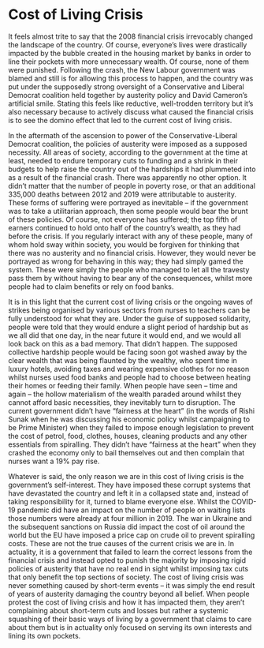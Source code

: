 # Cost of Living Crisis

It feels almost trite to say that the 2008 financial crisis irrevocably changed the landscape of the country. Of course, everyone’s lives were drastically impacted by the bubble created in the housing market by banks in order to line their pockets with more unnecessary wealth. Of course, none of them were punished. Following the crash, the New Labour government was blamed and still is for allowing this process to happen, and the country was put under the supposedly strong oversight of a Conservative and Liberal Democrat coalition held together by austerity policy and David Cameron’s artificial smile. Stating this feels like reductive, well-trodden territory but it’s also necessary because to actively discuss what caused the financial crisis is to see the domino effect that led to the current cost of living crisis.

In the aftermath of the ascension to power of the Conservative-Liberal Democrat coalition, the policies of austerity were imposed as a supposed necessity. All areas of society, according to the government at the time at least, needed to endure temporary cuts to funding and a shrink in their budgets to help raise the country out of the hardships it had plummeted into as a result of the financial crash. There was apparently no other option. It didn’t matter that the number of people in poverty rose, or that an additional 335,000 deaths between 2012 and 2019 were attributable to austerity. These forms of suffering were portrayed as inevitable – if the government was to take a utilitarian approach, then some people would bear the brunt of these policies.  Of course, not everyone has suffered; the top fifth of earners continued to hold onto half of the country’s wealth, as they had before the crisis. If you regularly interact with any of these people, many of whom hold sway within society, you would be forgiven for thinking that there was no austerity and no financial crisis. However, they would never be portrayed as wrong for behaving in this way; they had simply gamed the system. These were simply the people who managed to let all the travesty pass them by without having to bear any of the consequences, whilst more people had to claim benefits or rely on food banks.

It is in this light that the current cost of living crisis or the ongoing waves of strikes being organised by various sectors from nurses to teachers can be fully understood for what they are. Under the guise of supposed solidarity, people were told that they would endure a slight period of hardship but as we all did that one day, in the near future it would end, and we would all look back on this as a bad memory. That didn’t happen. The supposed collective hardship people would be facing soon got washed away by the clear wealth that was being flaunted by the wealthy, who spent time in luxury hotels, avoiding taxes and wearing expensive clothes for no reason whilst nurses used food banks and people had to choose between heating their homes or feeding their family. When people have seen – time and again – the hollow materialism of the wealth paraded around whilst they cannot afford basic necessities, they inevitably turn to disruption. The current government didn’t have “fairness at the heart” (in the words of Rishi Sunak when he was discussing his economic policy whilst campaigning to be Prime Minister) when they failed to impose enough legislation to prevent the cost of petrol, food, clothes, houses, cleaning products and any other essentials from spiralling. They didn’t have “fairness at the heart” when they crashed the economy only to bail themselves out and then complain that nurses want a 19% pay rise.

Whatever is said, the only reason we are in this cost of living crisis is the government’s self-interest. They have imposed these corrupt systems that have devastated the country and left it in a collapsed state and, instead of taking responsibility for it, turned to blame everyone else. Whilst the COVID-19 pandemic did have an impact on the number of people on waiting lists those numbers were already at four million in 2019. The war in Ukraine and the subsequent sanctions on Russia did impact the cost of oil around the world but the EU have imposed a price cap on crude oil to prevent spiralling costs. These are not the true causes of the current crisis we are in. In actuality, it is a government that failed to learn the correct lessons from the financial crisis and instead opted to punish the majority by imposing rigid policies of austerity that have no real end in sight whilst imposing tax cuts that only benefit the top sections of society. The cost of living crisis was never something caused by short-term events – it was simply the end result of years of austerity damaging the country beyond all belief. When people protest the cost of living crisis and how it has impacted them, they aren’t complaining about short-term cuts and losses but rather a systemic squashing of their basic ways of living by a government that claims to care about them but is in actuality only focused on serving its own interests and lining its own pockets. 
